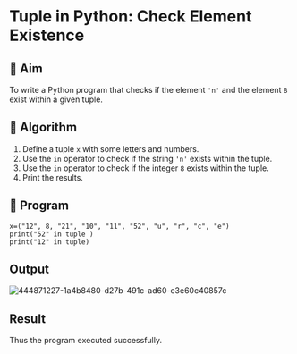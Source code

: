 # Tuple in Python: Check Element Existence

## 🎯 Aim
To write a Python program that checks if the element `'n'` and the element `8` exist within a given tuple.

## 🧠 Algorithm
1. Define a tuple `x` with some letters and numbers.
2. Use the `in` operator to check if the string `'n'` exists within the tuple.
3. Use the `in` operator to check if the integer `8` exists within the tuple.
4. Print the results.

## 🧾 Program
```
x=("12", 8, "21", "10", "11", "52", "u", "r", "c", "e")
print("52" in tuple )
print("12" in tuple)
```

## Output
![444871227-1a4b8480-d27b-491c-ad60-e3e60c40857c](https://github.com/user-attachments/assets/ebe687a3-cda5-4dc1-97a1-5d604aa8b162)

## Result
Thus the program executed successfully.
